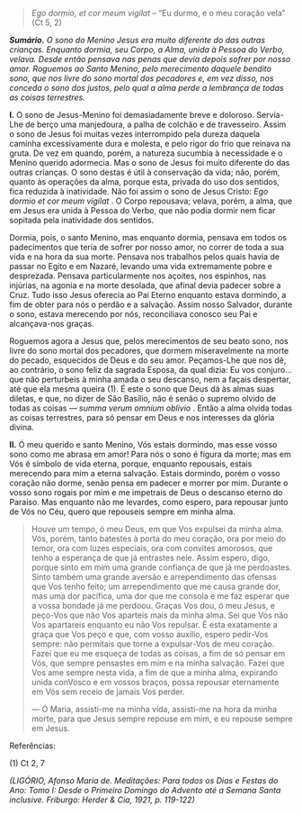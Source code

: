 > *Ego dormio, et cor meum vigilat* – “Eu durmo, e o meu coração vela” (Ct 5, 2)

***Sumário.** O sono do Menino Jesus era muito diferente do das outras crianças. Enquanto dormia, seu Corpo, a Alma, unida à Pessoa do Verbo, velava. Desde então pensava nas penas que devia depois sofrer por nosso amor. Roguemos ao Santo Menino, pelo merecimento daquele bendito sono, que nos livre do sono mortal dos pecadores e, em vez disso, nos conceda o sono dos justos, pelo qual a alma perde a lembrança de todas as coisas terrestres.*

**I.** O sono de Jesus-Menino foi demasiadamente breve e doloroso. Servia-Lhe de berço uma manjedoura, a palha de colchão e de travesseiro. Assim o sono de Jesus foi muitas vezes interrompido pela dureza daquela caminha excessivamente dura e molesta, e pelo rigor do frio que reinava na gruta. De vez em quando, porém, a natureza sucumbia à necessidade e o Menino querido adormecia. Mas o sono de Jesus foi muito diferente do das outras crianças. O sono destas é útil à conservação da vida; não, porém, quanto às operações da alma, porque esta, privada do uso dos sentidos, fica reduzida à inatividade. Não foi assim o sono de Jesus Cristo: *Ego dormio et cor meum vigilat* . O Corpo repousava; velava, porém, a alma, que em Jesus era unida à Pessoa do Verbo, que não podia dormir nem ficar sopitada pela inatividade dos sentidos.

Dormia, pois, o santo Menino, mas enquanto dormia, pensava em todos os padecimentos que teria de sofrer por nosso amor, no correr de toda a sua vida e na hora da sua morte. Pensava nos trabalhos pelos quais havia de passar no Egito e em Nazaré, levando uma vida extremamente pobre e desprezada. Pensava particularmente nos açoites, nos espinhos, nas injúrias, na agonia e na morte desolada, que afinal devia padecer sobre a Cruz. Tudo isso Jesus oferecia ao Pai Eterno enquanto estava dormindo, a fim de obter para nós o perdão e a salvação. Assim nosso Salvador, durante o sono, estava merecendo por nós, reconciliava conosco seu Pai e alcançava-nos graças.

Roguemos agora a Jesus que, pelos merecimentos de seu beato sono, nos livre do sono mortal dos pecadores, que dormem miseravelmente na morte do pecado, esquecidos de Deus e do seu amor. Peçamos-Lhe que nos dê, ao contrário, o sono feliz da sagrada Esposa, da qual dizia: Eu vos conjuro… que não perturbeis à minha amada o seu descanso, nem a façais despertar, até que ela mesma queira (1). É este o sono que Deus dá às almas suas diletas, e que, no dizer de São Basílio, não é senão o supremo olvido de todas as coisas — *summa verum omnium oblivio* . Então a alma olvida todas as coisas terrestres, para só pensar em Deus e nos interesses da glória divina.

**II.** Ó meu querido e santo Menino, Vós estais dormindo, mas esse vosso sono como me abrasa em amor! Para nós o sono é figura da morte; mas em Vós é símbolo de vida eterna, porque, enquanto repousais, estais merecendo para mim a eterna salvação. Estais dormindo, porém o vosso coração não dorme, senão pensa em padecer e morrer por mim. Durante o vosso sono rogais por mim e me impetrais de Deus o descanso eterno do Paraíso. Mas enquanto não me levardes, como espero, para repousar junto de Vós no Céu, quero que repouseis sempre em minha alma.

> Houve um tempo, ó meu Deus, em que Vos expulsei da minha alma. Vós, porém, tanto batestes à porta do meu coração, ora por meio do temor, ora com luzes especiais, ora com convites amorosos, que tenho a esperança de que já entrastes nele. Assim espero, digo, porque sinto em mim uma grande confiança de que já me perdoastes. Sinto também uma grande aversão e arrependimento das ofensas que Vos tenho feito; um arrependimento que me causa grande dor, mas uma dor pacífica, uma dor que me consola e me faz esperar que a vossa bondade já me perdoou. Graças Vos dou, ó meu Jesus, e peço-Vos que não Vos aparteis mais da minha alma. Sei que Vós não Vos apartareis enquanto eu não Vos repulsar. É esta exatamente a graça que Vos peço e que, com vosso auxílio, espero pedir-Vos sempre: não permitais que torne a expulsar-Vos de meu coração. Fazei que eu me esqueça de todas as coisas, a fim de só pensar em Vós, que sempre pensastes em mim e na minha salvação. Fazei que Vos ame sempre nesta vida, a fim de que a minha alma, expirando unida conVosco e em vossos braços, possa repousar eternamente em Vós sem receio de jamais Vos perder.
>
> — Ó Maria, assisti-me na minha vida, assisti-me na hora da minha morte, para que Jesus sempre repouse em mim, e eu repouse sempre em Jesus.

Referências:

\(1\) Ct 2, 7

*(LIGÓRIO, Afonso Maria de. Meditações: Para todos os Dias e Festas do Ano: Tomo I: Desde o Primeiro Domingo do Advento até a Semana Santa inclusive. Friburgo: Herder & Cia, 1921, p. 119-122)*
